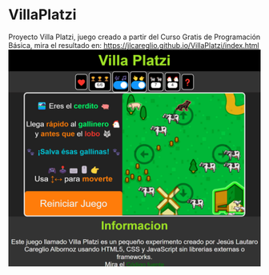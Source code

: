 # VillaPlatzi
Proyecto Villa Platzi, juego creado a partir del Curso Gratis de Programación Básica, mira el resultado en: https://jlcareglio.github.io/VillaPlatzi/index.html
[![VillaPlatzi Captura de Pantalla](https://github.com/JLCareglio/VillaPlatzi/raw/master/otros/VillaPlatzi_CapturaDePantalla-3.png)](https://jlcareglio.github.io/VillaPlatzi/index.html)
